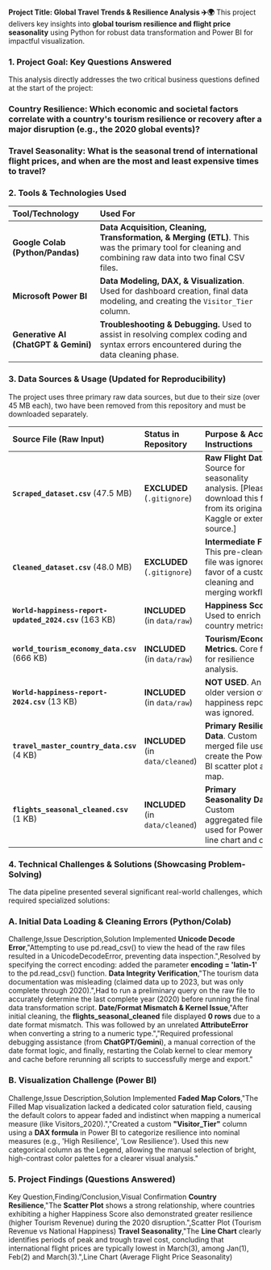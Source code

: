 **Project Title: Global Travel Trends & Resilience Analysis ✈️🌍**
This project delivers key insights into **global tourism resilience and flight price seasonality** using Python for robust data transformation and Power BI for impactful visualization.

### 1. Project Goal: Key Questions Answered
This analysis directly addresses the two critical business questions defined at the start of the project:

### Country Resilience: Which economic and societal factors correlate with a country's tourism resilience or recovery after a major disruption (e.g., the 2020 global events)?

### Travel Seasonality: What is the seasonal trend of international flight prices, and when are the most and least expensive times to travel?


### 2. Tools & Technologies Used

| Tool/Technology | Used For |
| :--- | :--- |
| **Google Colab (Python/Pandas)** | **Data Acquisition, Cleaning, Transformation, & Merging (ETL)**. This was the primary tool for cleaning and combining raw data into two final CSV files. |
| **Microsoft Power BI** | **Data Modeling, DAX, & Visualization**. Used for dashboard creation, final data modeling, and creating the `Visitor_Tier` column. |
| **Generative AI (ChatGPT & Gemini)** | **Troubleshooting & Debugging.** Used to assist in resolving complex coding and syntax errors encountered during the data cleaning phase. |

### 3. Data Sources & Usage (Updated for Reproducibility)

The project uses three primary raw data sources, but due to their size (over 45 MB each), two have been removed from this repository and must be downloaded separately.

| Source File (Raw Input) | Status in Repository | Purpose & Access Instructions |
| :--- | :--- | :--- |
| **`Scraped_dataset.csv`** (47.5 MB) | **EXCLUDED** (`.gitignore`) | **Raw Flight Data.** Source for seasonality analysis. [Please download this file from its original Kaggle or external source.] |
| **`Cleaned_dataset.csv`** (48.0 MB) | **EXCLUDED** (`.gitignore`) | **Intermediate File.** This pre-cleaned file was ignored in favor of a custom cleaning and merging workflow. |
| **`World-happiness-report-updated_2024.csv`** (163 KB) | **INCLUDED** (in `data/raw`) | **Happiness Scores.** Used to enrich country metrics. |
| **`world_tourism_economy_data.csv`** (666 KB) | **INCLUDED** (in `data/raw`) | **Tourism/Economic Metrics.** Core file for resilience analysis. |
| **`World-happiness-report-2024.csv`** (13 KB) | **INCLUDED** (in `data/raw`) | **NOT USED**. An older version of the happiness report was ignored. |
|**`travel_master_country_data.csv`** (4 KB) | **INCLUDED** (in `data/cleaned`) | **Primary Resilience Data**. Custom merged file used to create the Power BI scatter plot and map. |
|**`flights_seasonal_cleaned.csv`** (1 KB) | **INCLUDED** (in `data/cleaned`) | **Primary Seasonality Data**. Custom aggregated file used for Power BI line chart and card. |


### 4. Technical Challenges & Solutions (Showcasing Problem-Solving)
The data pipeline presented several significant real-world challenges, which required specialized solutions:

### A. Initial Data Loading & Cleaning Errors (Python/Colab)
Challenge,Issue Description,Solution Implemented
**Unicode Decode Error**,"Attempting to use pd.read_csv() to view the head of the raw files resulted in a UnicodeDecodeError, preventing data inspection.",Resolved by specifying the correct encoding: added the parameter **encoding = 'latin-1'** to the pd.read_csv() function.
**Data Integrity Verification**,"The tourism data documentation was misleading (claimed data up to 2023, but was only complete through 2020).",Had to run a preliminary query on the raw file to accurately determine the last complete year (2020) before running the final data transformation script.
**Date/Format Mismatch & Kernel Issue**,"After initial cleaning, the **flights_seasonal_cleaned** file displayed **0 rows** due to a date format mismatch. This was followed by an unrelated **AttributeError** when converting a string to a numeric type.","Required professional debugging assistance (from **ChatGPT/Gemini**), a manual correction of the date format logic, and finally, restarting the Colab kernel to clear memory and cache before rerunning all scripts to successfully merge and export."

### B. Visualization Challenge (Power BI)

Challenge,Issue Description,Solution Implemented
**Faded Map Colors**,"The Filled Map visualization lacked a dedicated color saturation field, causing the default colors to appear faded and indistinct when mapping a numerical measure (like Visitors_2020).","Created a custom **"Visitor_Tier"** column using a **DAX formula** in Power BI to categorize resilience into nominal measures (e.g., 'High Resilience', 'Low Resilience'). Used this new categorical column as the Legend, allowing the manual selection of bright, high-contrast color palettes for a clearer visual analysis."


### 5. Project Findings (Questions Answered)
Key Question,Finding/Conclusion,Visual Confirmation
**Country Resilience**,"The **Scatter Plot** shows a strong relationship, where countries exhibiting a higher Happiness Score also demonstrated greater resilience (higher Tourism Revenue) during the 2020 disruption.",Scatter Plot (Tourism Revenue vs National Happiness)
**Travel Seasonality**,"The **Line Chart** clearly identifies periods of peak and trough travel cost, concluding that international flight prices are typically lowest in March(3), among Jan(1), Feb(2) and March(3).",Line Chart (Average Flight Price Seasonality)
